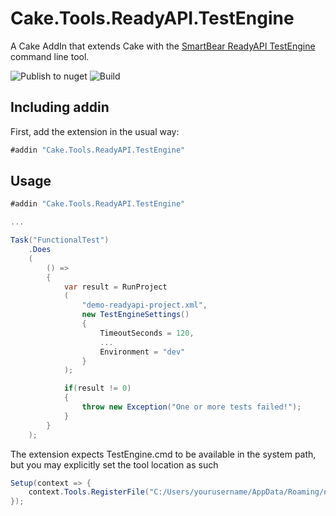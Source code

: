 # Cake.Tools.ReadyAPI.TestEngine

A Cake AddIn that extends Cake with the [SmartBear ReadyAPI TestEngine](https://support.smartbear.com/readyapi/docs/testengine/admin/cli.html) command line tool.

![Publish to nuget](https://github.com/waxtell/Cake.Tools.ReadyAPI.TestEngine/workflows/Publish%20to%20nuget/badge.svg)
![Build](https://github.com/waxtell/Cake.Tools.ReadyAPI.TestEngine/workflows/Build/badge.svg)

## Including addin
First, add the extension in the usual way:
```c#
#addin "Cake.Tools.ReadyAPI.TestEngine"
```
## Usage

```csharp
#addin "Cake.Tools.ReadyAPI.TestEngine"

...

Task("FunctionalTest")
    .Does
    (
        () =>
        {
            var result = RunProject
            (
                "demo-readyapi-project.xml",
                new TestEngineSettings()
                {
                    TimeoutSeconds = 120,
                    ...
                    Environment = "dev"
                }
            );

            if(result != 0)
            {
                throw new Exception("One or more tests failed!");
            }
        }
    );
```
The extension expects TestEngine.cmd to be available in the system path, but you may explicitly set the tool location as such

```csharp
Setup(context => {
    context.Tools.RegisterFile("C:/Users/yourusername/AppData/Roaming/npm/testengine.cmd");
});
```
